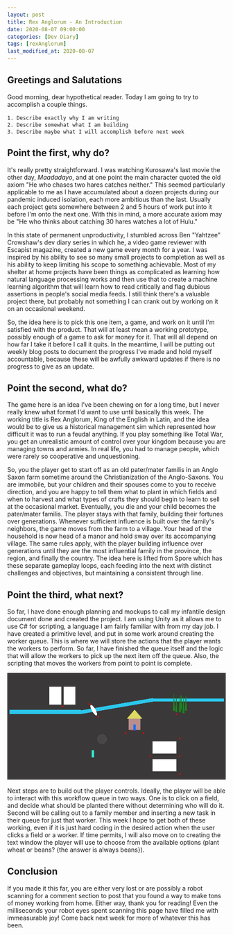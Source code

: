 ```yaml
---
layout: post
title: Rex Anglorum - An Introduction
date: 2020-08-07 09:00:00
categories: [Dev Diary]
tags: [rexAnglorum]
last_modified_at: 2020-08-07
---
```


## Greetings and Salutations
Good morning, dear hypothetical reader.  Today I am going to try to accomplish a couple things.

	1. Describe exactly why I am writing
	2. Describe somewhat what I am building
	3. Describe maybe what I will accomplish before next week
	
## Point the first, why do?
It's really pretty straightforward.  I was watching Kurosawa's last movie the other day, *Maadadayo*, and at one point the main character quoted the old axiom "He who chases two hares catches neither."  This seemed particularly applicable to me as I have accumulated about a dozen projects during our pandemic induced isolation, each more ambitious than the last.  Usually each project gets somewhere between 2 and 5 hours of work put into it before I'm onto the next one.  With this in mind, a more accurate axiom may be "He who thinks about catching 30 hares watches a lot of Hulu."

In this state of permanent unproductivity, I stumbled across Ben "Yahtzee" Crowshaw's dev diary series in which he, a video game reviewer with Escapist magazine, created a new game every month for a year.  I was inspired by his ability to see so many small projects to completion as well as his ability to keep limiting his scope to something achievable. Most of my shelter at home projects have been things as complicated as learning how natural language processing works and then use that to create a machine learning algorithm that will learn how to read critically and flag dubious assertions in people's social media feeds.  I still think there's a valuable project there, but probably not something I can crank out by working on it on an occasional weekend.

So, the idea here is to pick this one item, a game, and work on it until I'm satisfied with the product.  That will at least mean a working prototype, possibly enough of a game to ask for money for it.  That will all depend on how far I take it before I call it quits.  In the meantime, I will be putting out weekly blog posts to document the progress I've made and hold myself accountable, because these will be awfully awkward updates if there is no progress to give as an update.

## Point the second, what do?
The game here is an idea I've been chewing on for a long time, but I never really knew what format I'd want to use until basically this week.  The working title is Rex Anglorum, King of the English in Latin, and the idea would be to give us a historical management sim which represented how difficult it was to run a feudal anything.  If you play something like Total War, you get an unrealistic amount of control over your kingdom because you are managing towns and armies.  In real life, you had to manage people, which were rarely so cooperative and unquestioning.

So, you the player get to start off as an old pater/mater familis in an Anglo Saxon farm sometime around the Christianization of the Anglo-Saxons.  You are immobile, but your children and their spouses come to you to receive direction, and you are happy to tell them what to plant in which fields and when to harvest and what types of crafts they should begin to learn to sell at the occasional market.  Eventually, you die and your child becomes the pater/mater familis.  The player stays with that family, building their fortunes over generations.  Whenever sufficient influence is built over the family's neighbors, the game moves from the farm to a village.  Your head of the household is now head of a manor and hold sway over its accompanying village.  The same rules apply, with the player building influence over generations until they are the most influential family in the province, the region, and finally the country.  The idea here is lifted from Spore which has these separate gameplay loops, each feeding into the next with distinct challenges and objectives, but maintaining a consistent through line.

## Point the third, what next?
So far, I have done enough planning and mockups to call my infantile design document done and created the project.  I am using Unity as it allows me to use C# for scripting, a language I am fairly familiar with from my day job.  I have created a primitive level, and put in some work around creating the worker queue.  This is where we will store the actions that the player wants the workers to perform.  So far, I have finished the queue itself and the logic that will allow the workers to pick up the next item off the queue.  Also, the scripting that moves the workers from point to point is complete.

![If you can even call this progress...](/assets/DD_RA_Intro.PNG)

Next steps are to build out the player controls.  Ideally, the player will be able to interact with this workflow queue in two ways.  One is to click on a field, and decide what should be planted there without determining who will do it.  Second will be calling out to a family member and inserting a new task in their queue for just that worker.  This week I hope to get both of these working, even if it is just hard coding in the desired action when the user clicks a field or a worker.  If time permits, I will also move on to creating the text window the player will use to choose from the available options (plant wheat or beans? {the answer is always beans}).

## Conclusion
If you made it this far, you are either very lost or are possibly a robot scanning for a comment section to post that you found a way to make tons of money working from home.  Either way, thank you for reading!  Even the milliseconds your robot eyes spent scanning this page have filled me with immeasurable joy!  Come back next week for more of whatever this has been.

